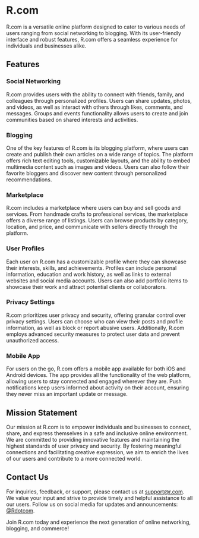 # R.com

R.com is a versatile online platform designed to cater to various needs of users ranging from social networking to blogging. With its user-friendly interface and robust features, R.com offers a seamless experience for individuals and businesses alike.

## Features

### Social Networking

R.com provides users with the ability to connect with friends, family, and colleagues through personalized profiles. Users can share updates, photos, and videos, as well as interact with others through likes, comments, and messages. Groups and events functionality allows users to create and join communities based on shared interests and activities.

### Blogging

One of the key features of R.com is its blogging platform, where users can create and publish their own articles on a wide range of topics. The platform offers rich text editing tools, customizable layouts, and the ability to embed multimedia content such as images and videos. Users can also follow their favorite bloggers and discover new content through personalized recommendations.

### Marketplace

R.com includes a marketplace where users can buy and sell goods and services. From handmade crafts to professional services, the marketplace offers a diverse range of listings. Users can browse products by category, location, and price, and communicate with sellers directly through the platform.

### User Profiles

Each user on R.com has a customizable profile where they can showcase their interests, skills, and achievements. Profiles can include personal information, education and work history, as well as links to external websites and social media accounts. Users can also add portfolio items to showcase their work and attract potential clients or collaborators.

### Privacy Settings

R.com prioritizes user privacy and security, offering granular control over privacy settings. Users can choose who can view their posts and profile information, as well as block or report abusive users. Additionally, R.com employs advanced security measures to protect user data and prevent unauthorized access.

### Mobile App

For users on the go, R.com offers a mobile app available for both iOS and Android devices. The app provides all the functionality of the web platform, allowing users to stay connected and engaged wherever they are. Push notifications keep users informed about activity on their account, ensuring they never miss an important update or message.

## Mission Statement

Our mission at R.com is to empower individuals and businesses to connect, share, and express themselves in a safe and inclusive online environment. We are committed to providing innovative features and maintaining the highest standards of user privacy and security. By fostering meaningful connections and facilitating creative expression, we aim to enrich the lives of our users and contribute to a more connected world.

## Contact Us

For inquiries, feedback, or support, please contact us at support@r.com. We value your input and strive to provide timely and helpful assistance to all our users. Follow us on social media for updates and announcements: [@Rdotcom](https://twitter.com/Rdotcom).

Join R.com today and experience the next generation of online networking, blogging, and commerce!
